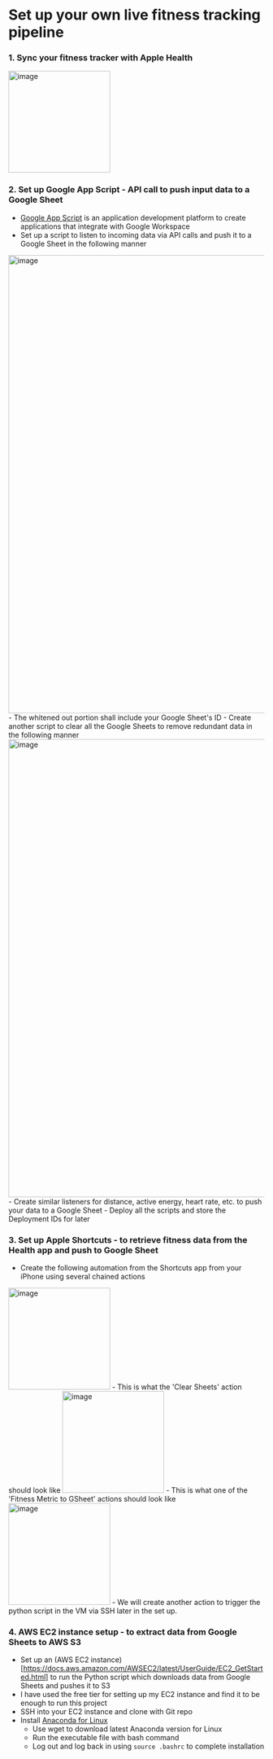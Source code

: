 # Set up your own live fitness tracking pipeline

### 1. Sync your fitness tracker with Apple Health

<img width="200" alt="image" src="https://user-images.githubusercontent.com/54712290/215351602-de89df6a-8d8d-4748-8e06-90247a50d235.png">

### 2. Set up Google App Script - API call to push input data to a Google Sheet

- [Google App Script](https://developers.google.com/apps-script/overview) is an application development platform to create applications that integrate with Google Workspace
- Set up a script to listen to incoming data via API calls and push it to a Google Sheet in the following manner
<img width="900" alt="image" src="https://user-images.githubusercontent.com/54712290/215352216-35091095-7bcb-41ee-9a5c-c465af42756a.png">
- The whitened out portion shall include your Google Sheet's ID
- Create another script to clear all the Google Sheets to remove redundant data in the following manner
<img width="900" alt="image" src="https://user-images.githubusercontent.com/54712290/215352540-b5a8540a-34b3-49cb-a236-3a3a3ae6cacb.png">
- Create similar listeners for distance, active energy, heart rate, etc. to push your data to a Google Sheet
- Deploy all the scripts and store the Deployment IDs for later

### 3. Set up Apple Shortcuts - to retrieve fitness data from the Health app and push to Google Sheet

- Create the following automation from the Shortcuts app from your iPhone using several chained actions
<img width="200" alt="image" src="https://user-images.githubusercontent.com/54712290/215352894-f3616d23-cf02-4862-ba53-e67874d9e107.png">
- This is what the 'Clear Sheets' action should look like
<img width="200" alt="image" src="https://user-images.githubusercontent.com/54712290/215353164-6031aa3b-8f58-4823-898b-88da932ba4e8.png">
- This is what one of the 'Fitness Metric to GSheet' actions should look like
<img width="200" alt="image" src="https://user-images.githubusercontent.com/54712290/215358248-8d2246f0-41ac-421a-89c2-0830363733f0.png">
- We will create another action to trigger the python script in the VM via SSH later in the set up.

### 4. AWS EC2 instance setup - to extract data from Google Sheets to AWS S3

- Set up an (AWS EC2 instance)[https://docs.aws.amazon.com/AWSEC2/latest/UserGuide/EC2_GetStarted.html] to run the Python script which downloads data from Google Sheets and pushes it to S3
- I have used the free tier for setting up my EC2 instance and find it to be enough to run this project
- SSH into your EC2 instance and clone with Git repo
- Install [Anaconda for Linux](https://www.anaconda.com/products/distribution)
  - Use wget to download latest Anaconda version for Linux
  - Run the executable file with bash command
  - Log out and log back in using ```source .bashrc``` to complete installation
